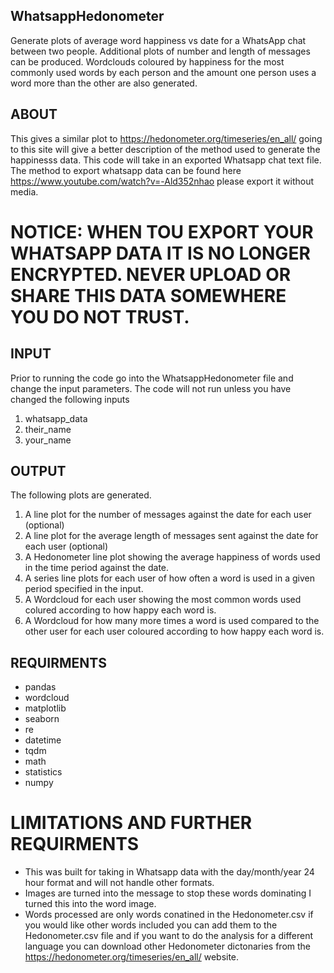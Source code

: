 ## WhatsappHedonometer
Generate plots of average word happiness vs date for a WhatsApp chat between
two people. Additional plots of number and length of messages can be produced. Wordclouds 
coloured by happiness for the most commonly used words by each person and the 
amount one person uses a word more than the other are also generated. 

## ABOUT
This gives a similar plot to https://hedonometer.org/timeseries/en_all/ 
going to this site will give a better description of the method used to 
generate the happinesss data. This code will take in an exported Whatsapp 
chat text file. The method to export whatsapp data can be found here
https://www.youtube.com/watch?v=-Ald352nhao please export it without media.

# NOTICE: WHEN TOU EXPORT YOUR WHATSAPP DATA IT IS NO LONGER ENCRYPTED. NEVER UPLOAD OR SHARE THIS DATA SOMEWHERE YOU DO NOT TRUST. 

## INPUT 
Prior to running the code go into the WhatsappHedonometer file and change the 
input parameters. The code will not run unless you have changed the following inputs
1. whatsapp_data
2. their_name
3. your_name

## OUTPUT
The following plots are generated.
1. A line plot for the number of messages against the date for each user (optional)
2. A line plot for the average length of messages sent against the date for each user (optional)
3. A Hedonometer line plot showing the average happiness of words used in the 
   time period against the date. 
4. A series line plots for each user of how often a word is used in a given period 
   specified in the input.
5. A Wordcloud for each user showing the most common words used colured according 
   to how happy each word is.
6. A Wordcloud for how many more times a word is used compared to the other user
   for each user coloured  according to how happy each word is. 

## REQUIRMENTS
- pandas 
- wordcloud 
- matplotlib
- seaborn
- re
- datetime
- tqdm 
- math 
- statistics 
- numpy

# LIMITATIONS AND FURTHER REQUIRMENTS
- This was built for taking in Whatsapp data with the day/month/year 24 hour 
  format and will not handle other formats.
- Images are turned into the message <media omitted> to stop these words dominating I turned this into the word image. 
- Words processed are only words conatined in the Hedonometer.csv if you would like
  other words included you can add them to the Hedonometer.csv file and if you 
  want to do the analysis for a different language you can download other Hedonometer 
  dictonaries from the https://hedonometer.org/timeseries/en_all/  website.
